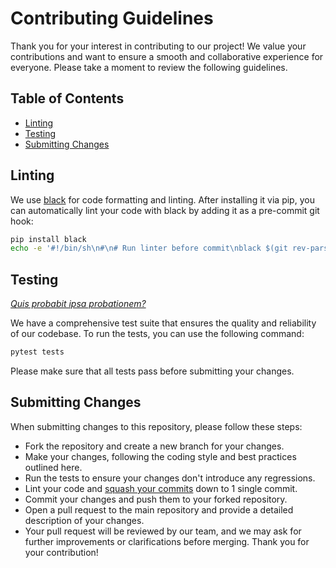 # Contributing Guidelines

Thank you for your interest in contributing to our project! We value your contributions and want to ensure a smooth and collaborative experience for everyone. Please take a moment to review the following guidelines.

## Table of Contents
- [Linting](#linting)
- [Testing](#testing)
- [Submitting Changes](#submitting-changes)

## Linting

We use [black](https://black.readthedocs.io/en/stable/) for code formatting and linting. After installing it via pip, you can automatically lint your code with black by adding it as a pre-commit git hook:
```bash
pip install black
echo -e '#!/bin/sh\n#\n# Run linter before commit\nblack $(git rev-parse --show-toplevel)' > .git/hooks/pre-commit && chmod +x .git/hooks/pre-commit
```

## Testing

[_Quis probabit ipsa probationem?_](https://en.wikipedia.org/wiki/Quis_custodiet_ipsos_custodes%3F)

We have a comprehensive test suite that ensures the quality and reliability of our codebase. To run the tests, you can use the following command:

```bash
pytest tests
```

Please make sure that all tests pass before submitting your changes.

## Submitting Changes

When submitting changes to this repository, please follow these steps:

- Fork the repository and create a new branch for your changes.
- Make your changes, following the coding style and best practices outlined here.
- Run the tests to ensure your changes don't introduce any regressions.
- Lint your code and [squash your commits](https://www.git-tower.com/learn/git/faq/git-squash) down to 1 single commit.
- Commit your changes and push them to your forked repository.
- Open a pull request to the main repository and provide a detailed description of your changes.
- Your pull request will be reviewed by our team, and we may ask for further improvements or clarifications before merging. Thank you for your contribution!
